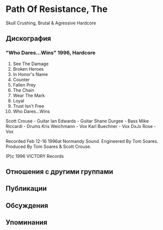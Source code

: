 # Path Of Resistance, The

Skull Crushing, Brutal & Agressive Hardcore

## Дискография

### "Who Dares...Wins" 1996, Hardcore

1.  See The Damage
2.  Broken Heroes
3.  In Honor's Name
4.  Counter
5.  Fallen Prey
6.  The Chain
7.  Wear The Mark
8.  Loyal
9.  Trust Isn't Free
10.  Who Dares...Wins

Scott Crouse - Guitar
Ian Edwards - Guitar
Shane Durgee - Bass
Mike Riccardi - Drums
Kris Weichmann - Vox
Karl Buechner - Vox
DxJx Rose - Vox

Recorded Feb 12-16 1996at Normandy Sound.
Engineered By Tom Soares.
Produced By Tom Soares & Scott Crouse.

(P)c 1996 VICTORY Records


## Отношения с другими группами


## Публикации


## Обсуждения


## Упоминания

